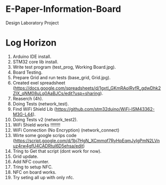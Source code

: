 # E-Paper-Information-Board
Design Laboratory Project

# Log Horizon

1. Arduino IDE install.
2. STM32 core lib install.
3. Write test program (test_prog, Working Board.jpg).
4. Board Testing.
5. Prepare Grid and run tests (base_grid, Grid.jpg).
6. Created exel spreadsheet (https://docs.google.com/spreadsheets/d/1gxtl_GKmRAolRyfR_gdwDhk2ZIX_qNM08uLq0AaBJCs/edit?usp=sharing).
7. Reaserch (4h).
8. Doing Tests (network_test).
9. Find WiFi Shield Lib (https://github.com/stm32duino/WiFi-ISM43362-M3G-L44).
10. Doing Tests v2 (network_test2).
11. WiFi Shield works !!!!!!!!
12. WiFi Connection (No Encryption) (network_connect)
13. Wirte some google scrips code (https://script.google.com/d/1bj7HgN_XCmmqf7RyHpEqmJyIgPmN2LVnuz4rw4gfU4CADRtul6D5ehsa/edit)
14. Tring to Get that script (dont work for now).
15. Grid update.
16. Add NFC counter.
17. Tring to setup NFC.
18. NFC on board works.
19. Try seting all up with only nfc.
